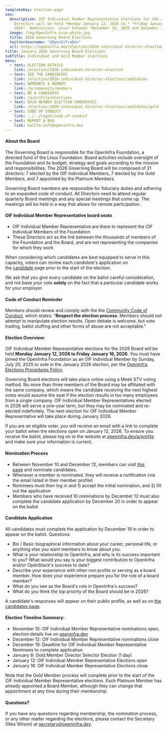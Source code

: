 ```yaml
---
templateKey: election-page
seo:
  description: OIF Individual Member Representative elections for the 2026 Governing Board of
    Directors will be held *Monday January 12, 2026 to * *Friday January 16,
    2026*. Nominations  occur between *November 10, 2025 and December 12, 2025*.
  image: /img/OpenInfra-icon-white.jpg
  title: 2026 Governing Board Elections
  twitterUsername: "@OpenInfraDev"
  url: https://openinfra.dev/election/2026-individual-director-election
title: January 2026 Governing Board Elections
subTitle: Individual and Gold Member elections
menu:
  - text: ELECTION DETAILS
    link: /election/2026-individual-director-election
  - text: SEE THE CANDIDATES
    link: /election/2026-individual-director-election/candidates
  - text: NOMINATE A MEMBER
    link: /a/community/members
  - text: BE A CANDIDATE
    link: /a/profile/elections
  - text: GOLD MEMBER ELECTION CANDIDATES
    link: /election/2026-individual-director-election/candidates/gold
  - text: CODE OF CONDUCT
    link: ../../legal/code-of-conduct
  - text: REPORT A BUG
    link: mailto:info@openinfra.dev
---
```

#### About the Board

The Governing Board is responsible for the OpenInfra Foundation, a directed fund of the Linux Foundation. Board activities include oversight of the Foundation and its budget, strategy and goals according to the mission and responsibilities. The 2026 Governing Board will be composed of 21 directors: 7 elected by the OIF Individual Members, 7 elected by the Gold Members, and 7 appointed by the Platinum Members.

Governing Board members are responsible for fiduciary duties and adhering to an expanded code of conduct. All Directors need to attend regular quarterly Board meetings and any special meetings that come up. The meetings will be held in a way that allows for remote participation.

#### OIF Individual Member Representative board seats

* OIF Individual Member Representative are there to represent the OIF Individual Members of the Foundation
* These Directors act as the link between the thousands of members of the Foundation and the Board, and are not representing the companies for which they work

When considering which candidates are best equipped to serve in this capacity, voters can review each candidate's application on the [candidate](/election/candidates) page prior to the start of the election.

We ask that you give every candidate on the ballot careful consideration, and not base your vote **solely** on the fact that a particular candidate works for your employer.

#### Code of Conduct Reminder

Members should review and comply with the the [Community Code of Conduct](/legal/code-of-conduct), which states: "**Respect the election process**. Members should not attempt to manipulate election results. Open debate is welcome, but vote trading, ballot stuffing and other forms of abuse are not acceptable."

#### Election Overview:

OIF Individual Member Representative elections for the 2026 Board will be held **Monday January 12, 2026 to Friday January 16, 2026**. You must have joined the OpenInfra Foundation as an OIF Individual Member by Sunday, July 20, 2025 to vote in the January 2026 election, per the [OpenInfra Elections Procedures Policy](/legal/election-procedures-policy).

Governing Board elections will take place online using a Meek STV voting method. No more than three members of the Board may be affiliated with the same company, which means the candidate receiving the next highest votes would assume the seat if the election results in too many employees from a single company. OIF Individual Member Representatives elected in 2026 will serve a one-year term, but they may be nominated and re-elected indefinitely. The next election for OIF Individual Member Representative will take place during January 2026.

If you are an eligible voter, you will receive an email with a link to complete your ballot when the elections open on January 12, 2026. To ensure you receive the ballot, please log on to the website at [openinfra.dev/a/profile](/a/profile) and make sure your information is current.

#### Nomination Process

* Between November 10 and December 12, members can visit [this page](/a/community/members) and nominate candidates.
* Whenever a member is nominated, they will receive a notification (via the email listed in their member profile)
* Nominees must then log in and 1) accept the initial nomination, and 2) fill out the application
* Members who have received 10 nominations by December 12 must also complete the candidate application by December 20 in order to appear on the ballot

#### Candidate Application

All candidates must complete the application by December 19 in order to appear on the ballot. Questions:

* Bio / Basic biographical information about your career, personal life, or anything else you want members to know about you.
* What is your relationship to OpenInfra, and why is its success important to you? What would you say is your biggest contribution to OpenInfra and/or OpenStack's success to date?
* Describe your experience with other non profits or serving as a board member. How does your experience prepare you for the role of a board member?
* What do you see as the Board's role in OpenInfra's success?
* What do you think the top priority of the Board should be in 2026?

A candidate's responses will appear on their public profile, as well as on [the candidates page](/election/candidates).

#### Election Timeline Summary:

* November 10: OIF Individual Member Representative nominations open, election details live on [openinfra.dev](https://openinfra.dev/election)
* December 12: OIF Individual Member Representative nominations close
* December 19: Deadline for OIF Individual Member Representative Nominees to complete application
* January 8: Gold Member Director Selector Election (1 day)
* January 12: OIF Individual Member Representative Elections open
* January 16: OIF Individual Member Representative Elections close

Note that the Gold Member process will complete prior to the start of the OIF Individual Member Representative elections. Each Platinum Member has already appointed a Board Member, although they can change that appointment at any time during their membership.

#### Questions?

If you have any questions regarding membership, the nomination process, or any other matter regarding the elections, please contact the Secretary (Wes Wilson) at [secretary@openinfra.dev](mailto:secretary@openinfra.dev).
